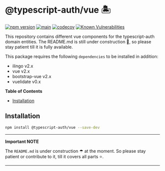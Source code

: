 # @typescript-auth/vue 🏝

[![npm version](https://badge.fury.io/js/@typescript-auth%2Fvue.svg)](https://badge.fury.io/js/@typescript-auth%2Fvue)
[![main](https://github.com/Tada5hi/typescript-auth/actions/workflows/main.yml/badge.svg)](https://github.com/Tada5hi/typescript-auth/actions/workflows/main.yml)
[![codecov](https://codecov.io/gh/Tada5hi/typescript-auth/branch/master/graph/badge.svg?token=FHE347R1NW)](https://codecov.io/gh/Tada5hi/typescript-auth)
[![Known Vulnerabilities](https://snyk.io/test/github/Tada5hi/typescript-auth/badge.svg)](https://snyk.io/test/github/Tada5hi/typescript-auth)

This repository contains different vue components for the typescript-auth domain entities.
The README.md is still under construction 🚧, so please stay patient till it is fully available.

This package requires the following `dependencies` to be installed in addition:
- ilingo v2.x
- vue v2.x
- bootstrap-vue v2.x
- vuelidate v0.x

**Table of Contents**

- [Installation](#installation)

## Installation

```bash
npm install @typescript-auth/vue --save-dev
```

---
**Important NOTE**

The `README.md` is under construction ☂ at the moment. So please stay patient or contribute to it, till it covers all parts ⭐.

---
